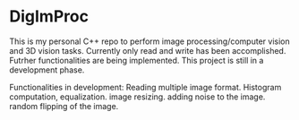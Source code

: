 # DigImProc
This is my personal C++ repo to perform image processing/computer vision and 3D vision tasks. Currently only read and write has been accomplished. Futrher functionalities are being implemented. This project is still in a development phase.

Functionalities in development:
Reading multiple image format.
Histogram computation, equalization.
image resizing.
adding noise to the image.
random flipping of the image.